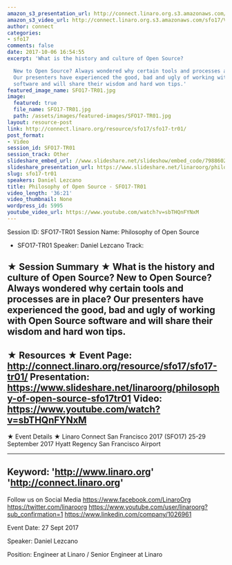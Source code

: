 ```yaml
---
amazon_s3_presentation_url: http://connect.linaro.org.s3.amazonaws.com/sfo17/Presentations/SFO17-TR01%20Philosophy%20of%20the%20Open%20Source.pdf
amazon_s3_video_url: http://connect.linaro.org.s3.amazonaws.com/sfo17/Videos/SFO17-TR01%20Philsophy%20of%20Open%20Source.mp4
author: connect
categories:
- sfo17
comments: false
date: 2017-10-06 16:54:55
excerpt: 'What is the history and culture of Open Source?

  New to Open Source? Always wondered why certain tools and processes are in place?
  Our presenters have experienced the good, bad and ugly of working with Open Source
  software and will share their wisdom and hard won tips.'
featured_image_name: SFO17-TR01.jpg
image:
  featured: true
  file_name: SFO17-TR01.jpg
  path: /assets/images/featured-images/SFO17-TR01.jpg
layout: resource-post
link: http://connect.linaro.org/resource/sfo17/sfo17-tr01/
post_format:
- Video
session_id: SFO17-TR01
session_track: Other
slideshare_embed_url: //www.slideshare.net/slideshow/embed_code/79886024
slideshare_presentation_url: https://www.slideshare.net/linaroorg/philosophy-of-open-source-sfo17tr01
slug: sfo17-tr01
speakers: Daniel Lezcano
title: Philosophy of Open Source - SFO17-TR01
video_length: '36:21'
video_thumbnail: None
wordpress_id: 5995
youtube_video_url: https://www.youtube.com/watch?v=sbTHQnFYNxM
---
```


Session ID: SFO17-TR01
Session Name: Philosophy of Open Source
- SFO17-TR01
Speaker: Daniel Lezcano
Track:

★ Session Summary ★
What is the history and culture of Open Source?
New to Open Source? Always wondered why certain tools and processes are in place? Our presenters have experienced the good, bad and ugly of working with Open Source software and will share their wisdom and hard won tips.
---------------------------------------------------
★ Resources ★
Event Page: http://connect.linaro.org/resource/sfo17/sfo17-tr01/
Presentation: https://www.slideshare.net/linaroorg/philosophy-of-open-source-sfo17tr01
Video: https://www.youtube.com/watch?v=sbTHQnFYNxM
---------------------------------------------------

★ Event Details ★
Linaro Connect San Francisco 2017 (SFO17)
25-29 September 2017
Hyatt Regency San Francisco Airport

---------------------------------------------------
Keyword:
'http://www.linaro.org'
'http://connect.linaro.org'
---------------------------------------------------
Follow us on Social Media
https://www.facebook.com/LinaroOrg
https://twitter.com/linaroorg
https://www.youtube.com/user/linaroorg?sub_confirmation=1
https://www.linkedin.com/company/1026961

Event Date: 27 Sept 2017

Speaker: Daniel Lezcano

Position: Engineer at Linaro / Senior Engineer at Linaro